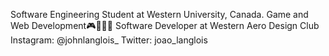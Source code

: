 Software Engineering Student at Western University, Canada.
Game and Web Development🎮🧑🏻‍💻
Software Developer at Western Aero Design Club
Instagram: @johnlanglois_
Twitter: joao_langlois

<!---
john-langlois/john-langlois is a ✨ special ✨ repository because its `README.md` (this file) appears on your GitHub profile.
You can click the Preview link to take a look at your changes.
--->

